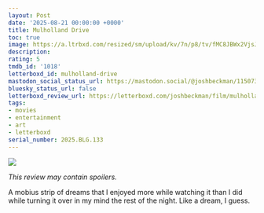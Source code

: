 ```yaml
---
layout: Post
date: '2025-08-21 00:00:00 +0000'
title: Mulholland Drive
toc: true
image: https://a.ltrbxd.com/resized/sm/upload/kv/7n/p8/tv/fMC8JBWx2VjsJ53JopAcFjqmlYv-0-600-0-900-crop.jpg?v=3d69c00608
description:
rating: 5
tmdb_id: '1018'
letterboxd_id: mulholland-drive
mastodon_social_status_url: https://mastodon.social/@joshbeckman/115073630350129549
bluesky_status_url: false
letterboxd_review_url: https://letterboxd.com/joshbeckman/film/mulholland-drive/
tags:
- movies
- entertainment
- art
- letterboxd
serial_number: 2025.BLG.133
---
```

 <p><img src="https://a.ltrbxd.com/resized/sm/upload/kv/7n/p8/tv/fMC8JBWx2VjsJ53JopAcFjqmlYv-0-600-0-900-crop.jpg?v=3d69c00608"/></p> <p><em>This review may contain spoilers.</em></p> <p>A mobius strip of dreams that I enjoyed more while watching it than I did while turning it over in my mind the rest of the night. Like a dream, I guess.</p> 
